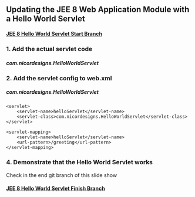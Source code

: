 ## Updating the JEE 8 Web Application Module with a Hello World Servlet

#### [JEE 8 Hello World Servlet Start Branch](https://github.com/NicorDesigns/javawebdevcourse/tree/jee8web-servlet-start)

### 1. Add the actual servlet code

##### com.nicordesigns.HelloWorldServlet

### 2. Add the servlet config to web.xml

##### com.nicordesigns.HelloWorldServlet

	<servlet>
		<servlet-name>helloServlet</servlet-name>
		<servlet-class>com.nicordesigns.HelloWorldServlet</servlet-class>
	</servlet>

	<servlet-mapping>
		<servlet-name>helloServlet</servlet-name>
		<url-pattern>/greeting</url-pattern>
	</servlet-mapping>


#####  

### 4. Demonstrate that the Hello World Servlet works


Check in the end git branch of this slide show 
#### [JEE 8 Hello World Servlet Finish Branch](https://github.com/NicorDesigns/javawebdevcourse/tree/jee8web-servlet-finish)

    

